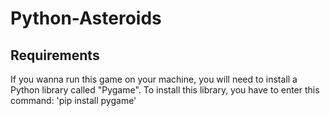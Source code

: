 # Python-Asteroids

## Requirements
If you wanna run this game on your machine, you will need to install a Python library called "Pygame".
To install this library, you have to enter this command: 'pip install pygame'
 
